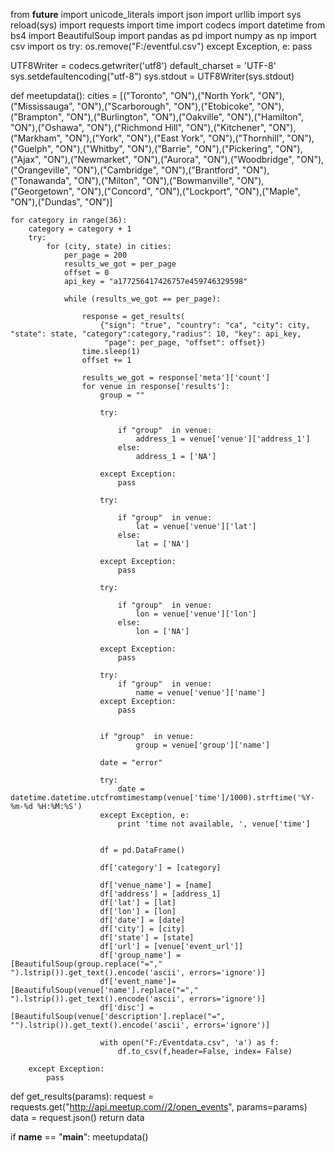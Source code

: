 from __future__ import unicode_literals
import json
import urllib
import sys
reload(sys)
import requests
import time
import codecs
import datetime
from bs4 import BeautifulSoup
import pandas as pd
import numpy as np
import csv
import os
try:
    os.remove("F:/eventful.csv")
except Exception, e:
    pass

UTF8Writer = codecs.getwriter('utf8')
default_charset = 'UTF-8'
sys.setdefaultencoding("utf-8")
sys.stdout = UTF8Writer(sys.stdout)

def meetupdata():
    cities = [("Toronto", "ON"),("North York", "ON"),("Mississauga", "ON"),("Scarborough", "ON"),("Etobicoke", "ON"),("Brampton", "ON"),("Burlington", "ON"),("Oakville", "ON"),("Hamilton", "ON"),("Oshawa", "ON"),("Richmond Hill", "ON"),("Kitchener", "ON"),("Markham", "ON"),("York", "ON"),("East York", "ON"),("Thornhill", "ON"),("Guelph", "ON"),("Whitby", "ON"),("Barrie", "ON"),("Pickering", "ON"),("Ajax", "ON"),("Newmarket", "ON"),("Aurora", "ON"),("Woodbridge", "ON"),("Orangeville", "ON"),("Cambridge", "ON"),("Brantford", "ON"),("Tonawanda", "ON"),("Milton", "ON"),("Bowmanville", "ON"),("Georgetown", "ON"),("Concord", "ON"),("Lockport", "ON"),("Maple", "ON"),("Dundas", "ON")]

    for category in range(36):
        category = category + 1
        try:
            for (city, state) in cities:
                per_page = 200
                results_we_got = per_page
                offset = 0
                api_key = "a177256417426757e459746329598"

                while (results_we_got == per_page):

                    response = get_results(
                        {"sign": "true", "country": "ca", "city": city, "state": state, "category":category,"radius": 10, "key": api_key,
                         "page": per_page, "offset": offset})
                    time.sleep(1)
                    offset += 1

                    results_we_got = response['meta']['count']
                    for venue in response['results']:
                        group = ""

                        try:

                            if "group"  in venue:
                                address_1 = venue['venue']['address_1']
                            else:
                                address_1 = ['NA']

                        except Exception:
                            pass

                        try:

                            if "group"  in venue:
                                lat = venue['venue']['lat']
                            else:
                                lat = ['NA']

                        except Exception:
                            pass

                        try:

                            if "group"  in venue:
                                lon = venue['venue']['lon']
                            else:
                                lon = ['NA']

                        except Exception:
                            pass

                        try:
                            if "group"  in venue:
                                name = venue['venue']['name']
                        except Exception:
                            pass


                        if "group"  in venue:
                                group = venue['group']['name']

                        date = "error"

                        try:
                            date = datetime.datetime.utcfromtimestamp(venue['time']/1000).strftime('%Y-%m-%d %H:%M:%S')
                        except Exception, e:
                            print 'time not available, ', venue['time']


                        df = pd.DataFrame()

                        df['category'] = [category]

                        df['venue_name'] = [name]
                        df['address'] = [address_1]
                        df['lat'] = [lat]
                        df['lon'] = [lon]
                        df['date'] = [date]
                        df['city'] = [city]
                        df['state'] = [state]
                        df['url'] = [venue['event_url']]
                        df['group_name'] =[BeautifulSoup(group.replace("="," ").lstrip()).get_text().encode('ascii', errors='ignore')]
                        df['event_name']= [BeautifulSoup(venue['name'].replace("="," ").lstrip()).get_text().encode('ascii', errors='ignore')]
                        df['disc'] = [BeautifulSoup(venue['description'].replace("=", "").lstrip()).get_text().encode('ascii', errors='ignore')]

                        with open("F:/Eventdata.csv", 'a') as f:
                            df.to_csv(f,header=False, index= False)

        except Exception:
            pass

def get_results(params):
    request = requests.get("http://api.meetup.com//2/open_events", params=params)
    data = request.json()
    return data


if __name__ == "__main__":
    meetupdata()
